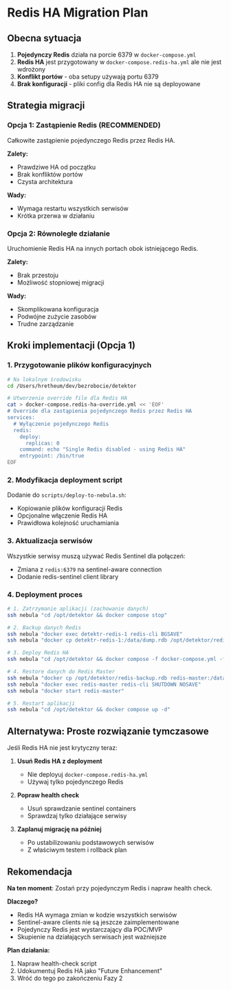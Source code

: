 # Redis HA Migration Plan

## Obecna sytuacja

1. **Pojedynczy Redis** działa na porcie 6379 w `docker-compose.yml`
2. **Redis HA** jest przygotowany w `docker-compose.redis-ha.yml` ale nie jest wdrożony
3. **Konflikt portów** - oba setupy używają portu 6379
4. **Brak konfiguracji** - pliki config dla Redis HA nie są deployowane

## Strategia migracji

### Opcja 1: Zastąpienie Redis (RECOMMENDED)
Całkowite zastąpienie pojedynczego Redis przez Redis HA.

**Zalety:**
- Prawdziwe HA od początku
- Brak konfliktów portów
- Czysta architektura

**Wady:**
- Wymaga restartu wszystkich serwisów
- Krótka przerwa w działaniu

### Opcja 2: Równoległe działanie
Uruchomienie Redis HA na innych portach obok istniejącego Redis.

**Zalety:**
- Brak przestoju
- Możliwość stopniowej migracji

**Wady:**
- Skomplikowana konfiguracja
- Podwójne zużycie zasobów
- Trudne zarządzanie

## Kroki implementacji (Opcja 1)

### 1. Przygotowanie plików konfiguracyjnych

```bash
# Na lokalnym środowisku
cd /Users/hretheum/dev/bezrobocie/detektor

# Utworzenie override file dla Redis HA
cat > docker-compose.redis-ha-override.yml << 'EOF'
# Override dla zastąpienia pojedynczego Redis przez Redis HA
services:
  # Wyłączenie pojedynczego Redis
  redis:
    deploy:
      replicas: 0
    command: echo "Single Redis disabled - using Redis HA"
    entrypoint: /bin/true
EOF
```

### 2. Modyfikacja deployment script

Dodanie do `scripts/deploy-to-nebula.sh`:
- Kopiowanie plików konfiguracji Redis
- Opcjonalne włączenie Redis HA
- Prawidłowa kolejność uruchamiania

### 3. Aktualizacja serwisów

Wszystkie serwisy muszą używać Redis Sentinel dla połączeń:
- Zmiana z `redis:6379` na sentinel-aware connection
- Dodanie redis-sentinel client library

### 4. Deployment proces

```bash
# 1. Zatrzymanie aplikacji (zachowanie danych)
ssh nebula "cd /opt/detektor && docker compose stop"

# 2. Backup danych Redis
ssh nebula "docker exec detektr-redis-1 redis-cli BGSAVE"
ssh nebula "docker cp detektr-redis-1:/data/dump.rdb /opt/detektor/redis-backup.rdb"

# 3. Deploy Redis HA
ssh nebula "cd /opt/detektor && docker compose -f docker-compose.yml -f docker-compose.redis-ha.yml -f docker-compose.redis-ha-override.yml up -d"

# 4. Restore danych do Redis Master
ssh nebula "docker cp /opt/detektor/redis-backup.rdb redis-master:/data/"
ssh nebula "docker exec redis-master redis-cli SHUTDOWN NOSAVE"
ssh nebula "docker start redis-master"

# 5. Restart aplikacji
ssh nebula "cd /opt/detektor && docker compose up -d"
```

## Alternatywa: Proste rozwiązanie tymczasowe

Jeśli Redis HA nie jest krytyczny teraz:

1. **Usuń Redis HA z deployment**
   - Nie deployuj `docker-compose.redis-ha.yml`
   - Używaj tylko pojedynczego Redis

2. **Popraw health check**
   - Usuń sprawdzanie sentinel containers
   - Sprawdzaj tylko działające serwisy

3. **Zaplanuj migrację na później**
   - Po ustabilizowaniu podstawowych serwisów
   - Z właściwym testem i rollback plan

## Rekomendacja

**Na ten moment**: Zostań przy pojedynczym Redis i napraw health check.

**Dlaczego?**
- Redis HA wymaga zmian w kodzie wszystkich serwisów
- Sentinel-aware clients nie są jeszcze zaimplementowane
- Pojedynczy Redis jest wystarczający dla POC/MVP
- Skupienie na działających serwisach jest ważniejsze

**Plan działania:**
1. Napraw health-check script
2. Udokumentuj Redis HA jako "Future Enhancement"
3. Wróć do tego po zakończeniu Fazy 2
